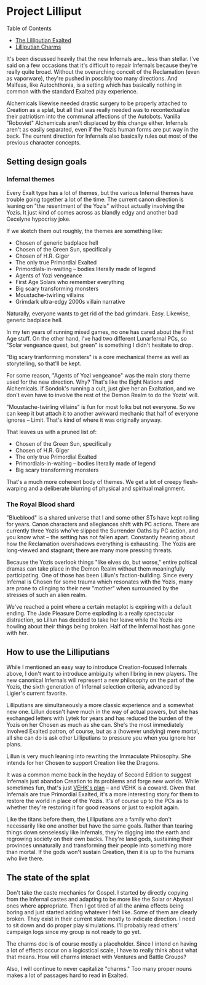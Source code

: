# Project Lilliput

Table of Contents

- [The Lilliputian Exalted](./01-intro.md)
- [Lilliputian Charms](./02-charms.md)

It's been discussed heavily that the new Infernals are... less than stellar. I've said on a few occasions that it's difficult to repair Infernals because they're really quite broad. Without the overarching conceit of the Reclamation (even as vaporware), they're pushed in possibly too many directions. And Malfeas, like Autochthonia, is a setting which has basically nothing in common with the standard Exalted play experience.

Alchemicals likewise needed drastic surgery to be properly attached to Creation as a splat, but all that was really needed was to recontextualize their patriotism into the communal affections of the Autobots. Vanilla "Roboviet" Alchemicals aren't displaced by this change either. Infernals aren't as easily separated, even if the Yozis human forms are put way in the back. The current direction for Infernals also basically rules out most of the previous character concepts.

## Setting design goals

### Infernal themes

Every Exalt type has a lot of themes, but the various Infernal themes have trouble going together a lot of the time. The current canon direction is leaning on "the resentment of the Yozis" without actually involving the Yozis. It just kind of comes across as blandly edgy and another bad Cecelyne hypocrisy joke.

If we sketch them out roughly, the themes are something like:

- Chosen of generic badplace hell
- Chosen of the Green Sun, specifically
- Chosen of H.R. Giger
- The only true Primordial Exalted
- Primordials-in-waiting – bodies literally made of legend
- Agents of Yozi vengeance
- First Age Solars who remember everything
- Big scary transforming monsters
- Moustache-twirling villains
- Grimdark ultra-edgy 2000s villain narrative

Naturally, everyone wants to get rid of the bad grimdark. Easy. Likewise, generic badplace hell.

In my ten years of running mixed games, no one has cared about the First Age stuff. On the other hand, I've had two different Lunarfernal PCs, so "Solar vengeance quest, but green" is something I didn't hesitate to drop.

"Big scary tranforming monsters" is a core mechanical theme as well as storytelling, so that'll be kept.

For some reason, "Agents of Yozi vengeance" was the main story theme used for the new direction. Why? That's like the Eight Nations and Alchemicals. If Sondok's running a cult, just give her an Exaltation, and we don't even have to involve the rest of the Demon Realm to do the Yozis' will.

"Moustache-twirling villains" is fun for most folks but not everyone. So we can keep it but attach it to another awkward mechanic that half of everyone ignores – Limit. That's kind of where it was originally anyway.

That leaves us with a pruned list of:

- Chosen of the Green Sun, specifically
- Chosen of H.R. Giger
- The only true Primordial Exalted
- Primordials-in-waiting – bodies literally made of legend
- Big scary transforming monsters

That's a much more coherent body of themes. We get a lot of creepy flesh-warping and a deliberate blurring of physical and spiritual malignment.

### The Royal Blood shard

"Blueblood" is a shared universe that I and some other STs have kept rolling for years. Canon characters and allegiances shift with PC actions. There are currently three Yozis who've slipped the Surrender Oaths by PC action, and you know what – the setting has not fallen apart. Constantly hearing about how the Reclamation overshadows everything is exhausting. The Yozis are long-viewed and stagnant; there are many more pressing threats.

Because the Yozis overlook things "like elves do, but worse," entire poltical dramas can take place in the Demon Realm without them meaningfully participating. One of those has been Lillun's faction-building. Since every Infernal is Chosen for some trauma which resonates with the Yozis, many are prone to clinging to their new "mother" when surrounded by the stresses of such an alien realm.

We've reached a point where a certain metaplot is expiring with a default ending. The Jade Pleasure Dome exploding is a really spectacular distraction, so Lillun has decided to take her leave while the Yozis are howling about their things being broken. Half of the Infernal host has gone with her.

## How to use the Lilliputians

While I mentioned an easy way to introduce Creation-focused Infernals above, I don't want to introduce ambiguity when I bring in new players. The new canonical Infernals will represent a new philosophy on the part of the Yozis, the sixth generation of Infernal selection criteria, advanced by Ligier's current favorite.

Lilliputians are simultaneously a more classic experience and a somewhat new one. Lillun doesn't have much in the way of actual powers, but she has exchanged letters with Lytek for years and has reduced the burden of the Yozis on her Chosen as much as she can. She's the most immediately involved Exalted patron, of course, but as a (however undying) mere mortal, all she can do is ask other Lilliputians to pressure you when you ignore her plans.

Lillun is very much leaning into rewriting the Immaculate Philosophy. She intends for her Chosen to support Creation like the Dragons.

It was a common meme back in the heyday of Second Edition to suggest Infernals just abandon Creation to its problems and forge new worlds. While sometimes fun, that's just [VEHK's plan](https://en.uesp.net/wiki/Morrowind:The_36_Lessons_of_Vivec) – and VEHK is a coward. Given that Infernals are true Primordial Exalted, it's a more interesting story for them to restore the world in place of the Yozis. It's of course up to the PCs as to whether they're restoring it for good reasons or just to exploit again.

Like the titans before them, the Lilliputians are a family who don't necessarily like one another but have the same goals. Rather than tearing things down senselessly like Infernals, they're digging into the earth and regrowing society on their own backs. They're land gods, sustaining their provinces unnaturally and transforming their people into something more than mortal. If the gods won't sustain Creation, then it is up to the humans who live there.

## The state of the splat

Don't take the caste mechanics for Gospel. I started by directly copying from the Infernal castes and adapting to be more like the Solar or Abyssal ones where appropriate. Then I got tired of all the anima effects being boring and just started adding whatever I felt like. Some of them are clearly broken. They exist in their current state mostly to indicate direction. I need to sit down and do proper play simulations. I'll probably read others' campaign logs since my group is not ready to go yet.

The charms doc is of course mostly a placeholder. Since I intend on having a lot of effects occur on a logicstical scale, I have to really think about what that means. How will charms interact with Ventures and Battle Groups?

Also, I will continue to never capitalize "charms." Too many proper nouns makes a lot of passages hard to read in Exalted.